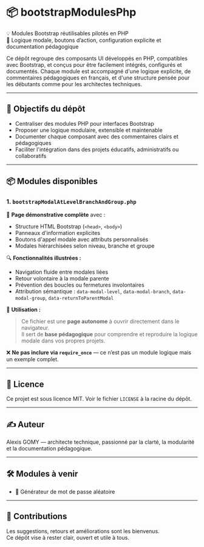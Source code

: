 # 📦 bootstrapModulesPhp

💡 Modules Bootstrap réutilisables pilotés en PHP  
🔧 Logique modale, boutons d’action, configuration explicite et documentation pédagogique

Ce dépôt regroupe des composants UI développés en PHP, compatibles avec Bootstrap, et conçus pour être facilement intégrés, configurés et documentés. Chaque module est accompagné d'une logique explicite, de commentaires pédagogiques en français, et d'une structure pensée pour les débutants comme pour les architectes techniques.

---

## 🎯 Objectifs du dépôt

- Centraliser des modules PHP pour interfaces Bootstrap
- Proposer une logique modulaire, extensible et maintenable
- Documenter chaque composant avec des commentaires clairs et pédagogiques
- Faciliter l'intégration dans des projets éducatifs, administratifs ou collaboratifs

---

## 📦 Modules disponibles

### 1. `bootstrapModalAtLevelBranchAndGroup.php`

🔧 **Page démonstrative complète** avec :

- Structure HTML Bootstrap (`<head>`, `<body>`)
- Panneaux d'information explicites
- Boutons d'appel modale avec attributs personnalisés
- Modales hiérarchisées selon niveau, branche et groupe

🔍 **Fonctionnalités illustrées :**

- Navigation fluide entre modales liées
- Retour volontaire à la modale parente
- Prévention des boucles ou fermetures involontaires
- Attribution sémantique : `data-modal-level`, `data-modal-branch`, `data-modal-group`, `data-returnToParentModal`

📎 **Utilisation :**

> Ce fichier est une **page autonome** à ouvrir directement dans le navigateur.  
> Il sert de **base pédagogique** pour comprendre et reproduire la logique modale dans vos propres projets.

❌ **Ne pas inclure via `require_once`** — ce n’est pas un module logique mais un exemple complet.

---

## 📄 Licence

Ce projet est sous licence MIT. Voir le fichier `LICENSE` à la racine du dépôt.

---

## ✍️ Auteur

Alexis GOMY — architecte technique, passionné par la clarté, la modularité et la documentation pédagogique.

---

## 🛠️ Modules à venir

- 🔐 Générateur de mot de passe aléatoire

---

## 🤝 Contributions

Les suggestions, retours et améliorations sont les bienvenus.  
Ce dépôt vise à rester clair, ouvert et utile à tous.
